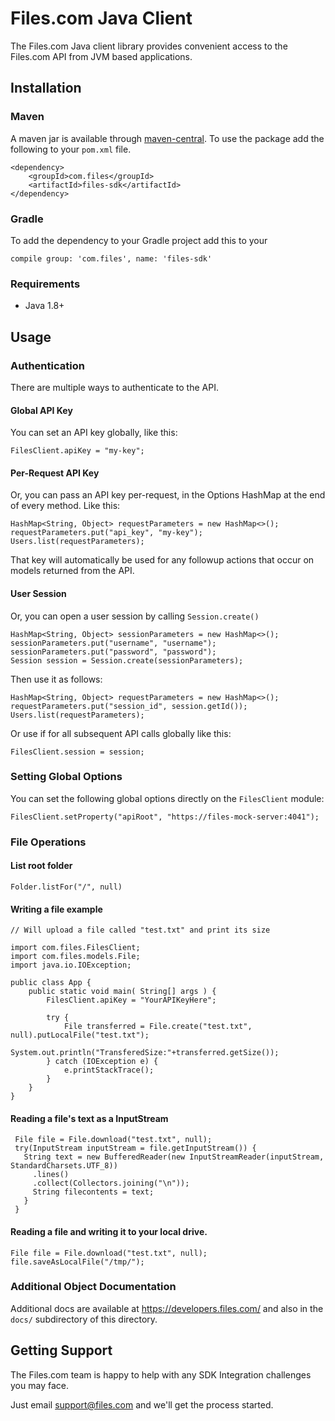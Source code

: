 # Files.com Java Client

The Files.com Java client library provides convenient access to the Files.com API from JVM based applications.


## Installation

### Maven

A maven jar is available through [maven-central](https://search.maven.org/).
To use the package add the following to your `pom.xml` file.

    <dependency>
        <groupId>com.files</groupId>
        <artifactId>files-sdk</artifactId>
    </dependency>


### Gradle

To add the dependency to your Gradle project add this to your

    compile group: 'com.files', name: 'files-sdk'


### Requirements

* Java 1.8+


## Usage

### Authentication

There are multiple ways to authenticate to the API.


#### Global API Key

You can set an API key globally, like this:

    FilesClient.apiKey = "my-key";


#### Per-Request API Key

Or, you can pass an API key per-request, in the Options HashMap at the end
of every method.  Like this:

    HashMap<String, Object> requestParameters = new HashMap<>();
    requestParameters.put("api_key", "my-key");
    Users.list(requestParameters);

That key will automatically be used for any followup actions that occur
on models returned from the API.


#### User Session

Or, you can open a user session by calling `Session.create()`

    HashMap<String, Object> sessionParameters = new HashMap<>();
    sessionParameters.put("username", "username");
    sessionParameters.put("password", "password");
    Session session = Session.create(sessionParameters);

Then use it as follows:

    HashMap<String, Object> requestParameters = new HashMap<>();
    requestParameters.put("session_id", session.getId());
    Users.list(requestParameters);

Or use if for all subsequent API calls globally like this:

    FilesClient.session = session;


### Setting Global Options

You can set the following global options directly on the `FilesClient` module:

    FilesClient.setProperty("apiRoot", "https://files-mock-server:4041");


### File Operations

#### List root folder


    Folder.listFor("/", null)


#### Writing a file example

    // Will upload a file called "test.txt" and print its size

    import com.files.FilesClient;
    import com.files.models.File;
    import java.io.IOException;

    public class App {
        public static void main( String[] args ) {
            FilesClient.apiKey = "YourAPIKeyHere";

            try {
                File transferred = File.create("test.txt", null).putLocalFile("test.txt");
                System.out.println("TransferedSize:"+transferred.getSize());
            } catch (IOException e) {
                e.printStackTrace();
            }
        }
    }


#### Reading a file's text as a InputStream

     File file = File.download("test.txt", null);
     try(InputStream inputStream = file.getInputStream()) {
       String text = new BufferedReader(new InputStreamReader(inputStream, StandardCharsets.UTF_8))
         .lines()
         .collect(Collectors.joining("\n"));
         String filecontents = text;
       }
     }


#### Reading a file and writing it to your local drive.

    File file = File.download("test.txt", null);
    file.saveAsLocalFile("/tmp/");


### Additional Object Documentation

Additional docs are available at https://developers.files.com/ and also
in the `docs/` subdirectory of this directory.


## Getting Support

The Files.com team is happy to help with any SDK Integration challenges you
may face.

Just email support@files.com and we'll get the process started.
